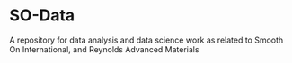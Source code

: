 # SO-Data
A repository for data analysis and data science work as related to Smooth On International, and Reynolds Advanced Materials
